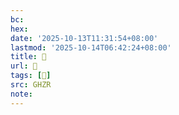 ```yaml
---
bc:
hex:
date: '2025-10-13T11:31:54+08:00'
lastmod: '2025-10-14T06:42:24+08:00'
title: 󰫂
url: 󰫂
tags: [𦑏]
src: GHZR
note:
---
```

